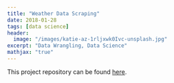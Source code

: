```yaml
---
title: "Weather Data Scraping"
date: 2018-01-28
tags: [data science]
header:
  image: "/images/katie-az-1rljxwk0Ivc-unsplash.jpg"
excerpt: "Data Wrangling, Data Science"
mathjax: "true"
---
```



This project repository can be found [here](https://github.com/Cristinazhang09/Jingru_projects/tree/main/Weather%20Data%20Scraping).

